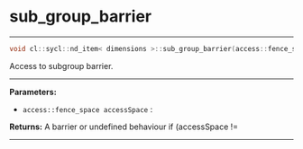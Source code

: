 # sub_group_barrier

---

```cpp
void cl::sycl::nd_item< dimensions >::sub_group_barrier(access::fence_space accessSpace=access::fence_space::global_and_local) const
```


Access to subgroup barrier. 


---
**Parameters:**

 - `access::fence_space accessSpace`
: 

**Returns:** A barrier or undefined behaviour if (accessSpace != 

---
